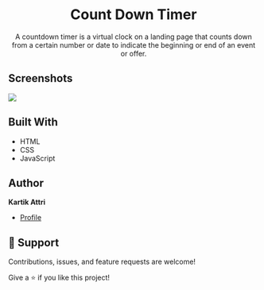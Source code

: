 <h1 align="center">Count Down Timer</h1>

<p align="center">A countdown timer is a virtual clock on a landing page that counts down from a certain number or date to indicate the beginning or end of an event or offer.
</p>

## Screenshots

![](Screenshot/Screenshot.png)

## Built With

- HTML
- CSS
- JavaScript

## Author

**Kartik Attri**

- [Profile](https://github.com/kartik-05 "Kartik Attri")

## 🤝 Support

Contributions, issues, and feature requests are welcome!

Give a ⭐️ if you like this project!
